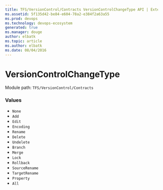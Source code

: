 ```yaml
---
title: TFS/VersionControl/Contracts VersionControlChangeType API | Extensions for Azure DevOps Services
ms.assetid: 5f135d42-be84-e604-78a2-e384f2a63a55
ms.prod: devops
ms.technology: devops-ecosystem
generated: true
ms.manager: douge
author: elbatk
ms.topic: article
ms.author: elbatk
ms.date: 08/04/2016
---
```


# VersionControlChangeType

Module path: `TFS/VersionControl/Contracts`

### Values

* `None` 
* `Add` 
* `Edit` 
* `Encoding` 
* `Rename` 
* `Delete` 
* `Undelete` 
* `Branch` 
* `Merge` 
* `Lock` 
* `Rollback` 
* `SourceRename` 
* `TargetRename` 
* `Property` 
* `All` 
